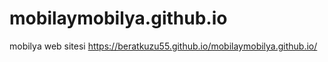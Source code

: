 # mobilaymobilya.github.io
mobilya web sitesi
https://beratkuzu55.github.io/mobilaymobilya.github.io/
